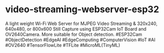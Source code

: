 # video-streaming-webserver-esp32
A light weight Wi-Fi Web Server for MJPEG Video Streaming &amp; 320x240, 640x480, or 800x600 Still Capture using ESP32Cam IoT Board and OV2640Camera. More suitable for Object detection. #ESP32Cam  #ObjectDetection  #EdgeAI  #EdgeComputing  #ComputerVision  #IoT #AI #OV2640 #TensorFlowLite  #TFLite  #MicroML(TinyML)
